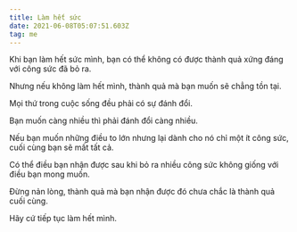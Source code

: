 ```yaml
---
title: Làm hết sức
date: 2021-06-08T05:07:51.603Z
tag: me
---
```

Khi bạn làm hết sức mình, bạn có thể không có được thành quả xứng đáng với công sức đã bỏ ra.

Nhưng nếu không làm hết mình, thành quả mà bạn muốn sẽ chẳng tồn tại.

Mọi thứ trong cuộc sống đều phải có sự đánh đổi.

Bạn muốn càng nhiều thì phải đánh đổi càng nhiều.

Nếu bạn muốn những điều to lớn nhưng lại dành cho nó chỉ một ít công sức, cuối cùng bạn sẽ mất tất cả.

Có thể điều bạn nhận được sau khi bỏ ra nhiều công sức không giống với điều bạn mong muốn.

Đừng nản lòng, thành quả mà bạn nhận được đó chưa chắc là thành quả cuối cùng.

Hãy cứ tiếp tục làm hết mình.